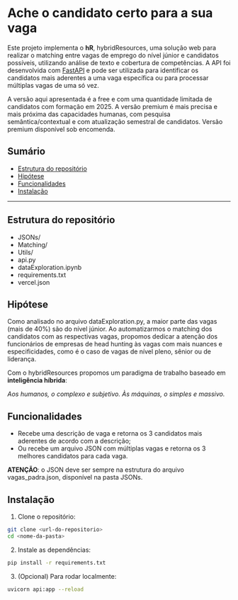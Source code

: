 # Ache o candidato certo para a sua vaga

Este projeto implementa o **hR**, hybridResources, uma solução web para realizar o matching entre vagas de emprego do nível júnior e candidatos possíveis, utilizando análise de texto e cobertura de competências. A API foi desenvolvida com [FastAPI](https://fastapi.tiangolo.com/) e pode ser utilizada para identificar os candidatos mais aderentes a uma vaga específica ou para processar múltiplas vagas de uma só vez.

A versão aqui apresentada é a free e com uma quantidade limitada de candidatos com formação em 2025. A versão premium é mais precisa e mais próxima das capacidades humanas, com pesquisa semântica/contextual e com atualização semestral de candidatos. Versão premium disponível sob encomenda.

## Sumário

- [Estrutura do repositório](#Estrutura-do-repositório)
- [Hipótese](#hipótese)
- [Funcionalidades](#funcionalidades)
- [Instalação](#instalação)

---

## Estrutura do repositório

- JSONs/
- Matching/
- Utils/
- api.py
- dataExploration.ipynb
- requirements.txt
- vercel.json

## Hipótese

Como analisado no arquivo dataExploration.py, a maior parte das vagas (mais de 40%) são do nível júnior. Ao automatizarmos o matching dos candidatos com as respectivas vagas, propomos dedicar a atenção dos funcionários de empresas de head hunting às vagas com mais nuances e especificidades, como é o caso de vagas de nível pleno, sênior ou de liderança.

Com o hybridResources propomos um paradigma de trabalho baseado em **inteligência híbrida**:

*Aos humanos, o complexo e subjetivo. Às máquinas, o simples e massivo.*

## Funcionalidades

- Recebe uma descrição de vaga e retorna os 3 candidatos mais aderentes de acordo com a descrição;
- Ou recebe um arquivo JSON com múltiplas vagas e retorna os 3 melhores candidatos para cada vaga.

**ATENÇÃO**: o JSON deve ser sempre na estrutura do arquivo vagas_padra.json, disponível na pasta JSONs.

## Instalação

1. Clone o repositório:
  ```sh
  git clone <url-do-repositorio>
  cd <nome-da-pasta>
  ```

2. Instale as dependências:
  ```sh
  pip install -r requirements.txt
  ```

3. (Opcional) Para rodar localmente:
  ```sh
  uvicorn api:app --reload
  ```